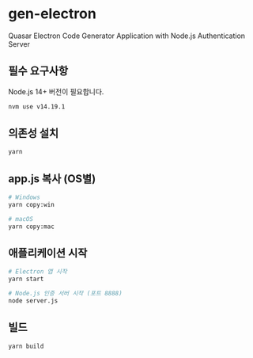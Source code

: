 # gen-electron
Quasar Electron Code Generator Application with Node.js Authentication Server

## 필수 요구사항
Node.js 14+ 버전이 필요합니다.
```bash
nvm use v14.19.1
```

## 의존성 설치
```bash
yarn
```

## app.js 복사 (OS별)
```bash
# Windows
yarn copy:win

# macOS
yarn copy:mac
```

## 애플리케이션 시작
```bash
# Electron 앱 시작
yarn start

# Node.js 인증 서버 시작 (포트 8888)
node server.js
```

## 빌드
```bash
yarn build
```
